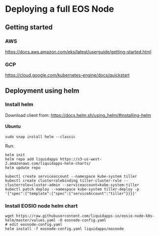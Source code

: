 # Deploying a full EOS Node

## Getting started
### AWS
https://docs.aws.amazon.com/eks/latest/userguide/getting-started.html

### GCP
https://cloud.google.com/kubernetes-engine/docs/quickstart

## Deployment using helm
### Install helm

Download client from: https://docs.helm.sh/using_helm/#installing-helm
#### Ubuntu
```
sudo snap install helm --classic
```

Run:
```
helm init
helm repo add liquidapps https://s3-us-west-2.amazonaws.com/liquidapps-helm-charts/
helm update repo

kubectl create serviceaccount --namespace kube-system tiller 
kubectl create clusterrolebinding tiller-cluster-rule --clusterrole=cluster-admin --serviceaccount=kube-system:tiller 
kubectl patch deploy --namespace kube-system tiller-deploy -p '{"spec":{"template":{"spec":{"serviceAccount":"tiller"}}}}'

```
### Install EOSIO node helm chart
```
wget https://raw.githubusercontent.com/liquidapps-io/eosio-node-k8s-helm/master/values.yaml -O eosnode-config.yaml
# edit eosnode-config.yaml
helm install -f eosnode-config.yaml liquidapps/eosnode

```

